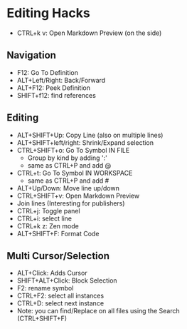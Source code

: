 # Editing Hacks
- CTRL+k v: Open Markdown Preview (on the side)

## Navigation
 - F12: Go To Definition
 - ALT+Left/Right: Back/Forward
 - ALT+F12: Peek Definition
 - SHIFT+f12: find references

## Editing
 - ALT+SHIFT+Up: Copy Line (also on multiple lines)
 - ALT+SHIFT+left/right: Shrink/Expand selection
 - CTRL+SHIFT+o: Go To Symbol IN FILE 
    - Group by kind by adding ':' 
    - same as CTRL+P and add @
 - CTRL+t: Go To Symbol IN WORKSPACE 
    - same as CTRL+P and add #
 - ALT+Up/Down: Move line up/down
 - CTRL+SHIFT+v: Open Markdown Preview
 - Join lines (Interesting for publishers)
 - CTRL+j: Toggle panel
 - CTRL+i: select line
 - CTRL+k z: Zen mode
 - ALT+SHIFT+F: Format Code

## Multi Cursor/Selection
 - ALT+Click: Adds Cursor
 - SHIFT+ALT+Click: Block Selection
 - F2: rename symbol
 - CTRL+F2: select all instances
 - CTRL+D: select next instance
 - Note: you can find/Replace on all files using the Search (CTRL+SHIFT+F)